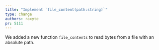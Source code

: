 ```yaml
---
title: "Implement `file_content(path:string)`"
type: change
authors: raxyte
pr: 5111
---
```


We added a new function `file_contents` to read bytes from a file with an
absolute path.
